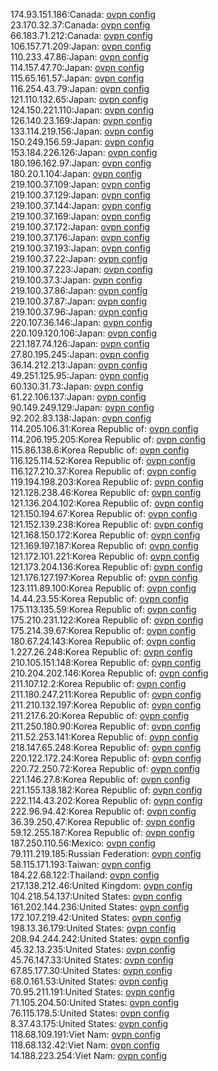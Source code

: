 174.93.151.186:Canada: [ovpn config](vpn/174_93_151_186.ovpn)  
23.170.32.37:Canada: [ovpn config](vpn/23_170_32_37.ovpn)  
66.183.71.212:Canada: [ovpn config](vpn/66_183_71_212.ovpn)  
106.157.71.209:Japan: [ovpn config](vpn/106_157_71_209.ovpn)  
110.233.47.86:Japan: [ovpn config](vpn/110_233_47_86.ovpn)  
114.157.47.70:Japan: [ovpn config](vpn/114_157_47_70.ovpn)  
115.65.161.57:Japan: [ovpn config](vpn/115_65_161_57.ovpn)  
116.254.43.79:Japan: [ovpn config](vpn/116_254_43_79.ovpn)  
121.110.132.65:Japan: [ovpn config](vpn/121_110_132_65.ovpn)  
124.150.221.110:Japan: [ovpn config](vpn/124_150_221_110.ovpn)  
126.140.23.169:Japan: [ovpn config](vpn/126_140_23_169.ovpn)  
133.114.219.156:Japan: [ovpn config](vpn/133_114_219_156.ovpn)  
150.249.156.59:Japan: [ovpn config](vpn/150_249_156_59.ovpn)  
153.184.226.126:Japan: [ovpn config](vpn/153_184_226_126.ovpn)  
180.196.162.97:Japan: [ovpn config](vpn/180_196_162_97.ovpn)  
180.20.1.104:Japan: [ovpn config](vpn/180_20_1_104.ovpn)  
219.100.37.109:Japan: [ovpn config](vpn/219_100_37_109.ovpn)  
219.100.37.129:Japan: [ovpn config](vpn/219_100_37_129.ovpn)  
219.100.37.144:Japan: [ovpn config](vpn/219_100_37_144.ovpn)  
219.100.37.169:Japan: [ovpn config](vpn/219_100_37_169.ovpn)  
219.100.37.172:Japan: [ovpn config](vpn/219_100_37_172.ovpn)  
219.100.37.176:Japan: [ovpn config](vpn/219_100_37_176.ovpn)  
219.100.37.193:Japan: [ovpn config](vpn/219_100_37_193.ovpn)  
219.100.37.22:Japan: [ovpn config](vpn/219_100_37_22.ovpn)  
219.100.37.223:Japan: [ovpn config](vpn/219_100_37_223.ovpn)  
219.100.37.3:Japan: [ovpn config](vpn/219_100_37_3.ovpn)  
219.100.37.86:Japan: [ovpn config](vpn/219_100_37_86.ovpn)  
219.100.37.87:Japan: [ovpn config](vpn/219_100_37_87.ovpn)  
219.100.37.96:Japan: [ovpn config](vpn/219_100_37_96.ovpn)  
220.107.36.146:Japan: [ovpn config](vpn/220_107_36_146.ovpn)  
220.109.120.106:Japan: [ovpn config](vpn/220_109_120_106.ovpn)  
221.187.74.126:Japan: [ovpn config](vpn/221_187_74_126.ovpn)  
27.80.195.245:Japan: [ovpn config](vpn/27_80_195_245.ovpn)  
36.14.212.213:Japan: [ovpn config](vpn/36_14_212_213.ovpn)  
49.251.125.95:Japan: [ovpn config](vpn/49_251_125_95.ovpn)  
60.130.31.73:Japan: [ovpn config](vpn/60_130_31_73.ovpn)  
61.22.106.137:Japan: [ovpn config](vpn/61_22_106_137.ovpn)  
90.149.249.129:Japan: [ovpn config](vpn/90_149_249_129.ovpn)  
92.202.83.138:Japan: [ovpn config](vpn/92_202_83_138.ovpn)  
114.205.106.31:Korea Republic of: [ovpn config](vpn/114_205_106_31.ovpn)  
114.206.195.205:Korea Republic of: [ovpn config](vpn/114_206_195_205.ovpn)  
115.86.138.6:Korea Republic of: [ovpn config](vpn/115_86_138_6.ovpn)  
116.125.114.52:Korea Republic of: [ovpn config](vpn/116_125_114_52.ovpn)  
116.127.210.37:Korea Republic of: [ovpn config](vpn/116_127_210_37.ovpn)  
119.194.198.203:Korea Republic of: [ovpn config](vpn/119_194_198_203.ovpn)  
121.128.238.46:Korea Republic of: [ovpn config](vpn/121_128_238_46.ovpn)  
121.136.204.102:Korea Republic of: [ovpn config](vpn/121_136_204_102.ovpn)  
121.150.194.67:Korea Republic of: [ovpn config](vpn/121_150_194_67.ovpn)  
121.152.139.238:Korea Republic of: [ovpn config](vpn/121_152_139_238.ovpn)  
121.168.150.172:Korea Republic of: [ovpn config](vpn/121_168_150_172.ovpn)  
121.169.197.187:Korea Republic of: [ovpn config](vpn/121_169_197_187.ovpn)  
121.172.101.221:Korea Republic of: [ovpn config](vpn/121_172_101_221.ovpn)  
121.173.204.136:Korea Republic of: [ovpn config](vpn/121_173_204_136.ovpn)  
121.176.127.197:Korea Republic of: [ovpn config](vpn/121_176_127_197.ovpn)  
123.111.89.100:Korea Republic of: [ovpn config](vpn/123_111_89_100.ovpn)  
14.44.23.55:Korea Republic of: [ovpn config](vpn/14_44_23_55.ovpn)  
175.113.135.59:Korea Republic of: [ovpn config](vpn/175_113_135_59.ovpn)  
175.210.231.122:Korea Republic of: [ovpn config](vpn/175_210_231_122.ovpn)  
175.214.39.67:Korea Republic of: [ovpn config](vpn/175_214_39_67.ovpn)  
180.67.24.143:Korea Republic of: [ovpn config](vpn/180_67_24_143.ovpn)  
1.227.26.248:Korea Republic of: [ovpn config](vpn/1_227_26_248.ovpn)  
210.105.151.148:Korea Republic of: [ovpn config](vpn/210_105_151_148.ovpn)  
210.204.202.146:Korea Republic of: [ovpn config](vpn/210_204_202_146.ovpn)  
211.107.12.2:Korea Republic of: [ovpn config](vpn/211_107_12_2.ovpn)  
211.180.247.211:Korea Republic of: [ovpn config](vpn/211_180_247_211.ovpn)  
211.210.132.197:Korea Republic of: [ovpn config](vpn/211_210_132_197.ovpn)  
211.217.6.20:Korea Republic of: [ovpn config](vpn/211_217_6_20.ovpn)  
211.250.180.90:Korea Republic of: [ovpn config](vpn/211_250_180_90.ovpn)  
211.52.253.141:Korea Republic of: [ovpn config](vpn/211_52_253_141.ovpn)  
218.147.65.248:Korea Republic of: [ovpn config](vpn/218_147_65_248.ovpn)  
220.122.172.24:Korea Republic of: [ovpn config](vpn/220_122_172_24.ovpn)  
220.72.250.72:Korea Republic of: [ovpn config](vpn/220_72_250_72.ovpn)  
221.146.27.8:Korea Republic of: [ovpn config](vpn/221_146_27_8.ovpn)  
221.155.138.182:Korea Republic of: [ovpn config](vpn/221_155_138_182.ovpn)  
222.114.43.202:Korea Republic of: [ovpn config](vpn/222_114_43_202.ovpn)  
222.96.94.42:Korea Republic of: [ovpn config](vpn/222_96_94_42.ovpn)  
36.39.250.47:Korea Republic of: [ovpn config](vpn/36_39_250_47.ovpn)  
59.12.255.187:Korea Republic of: [ovpn config](vpn/59_12_255_187.ovpn)  
187.250.110.56:Mexico: [ovpn config](vpn/187_250_110_56.ovpn)  
79.111.219.185:Russian Federation: [ovpn config](vpn/79_111_219_185.ovpn)  
58.115.171.193:Taiwan: [ovpn config](vpn/58_115_171_193.ovpn)  
184.22.68.122:Thailand: [ovpn config](vpn/184_22_68_122.ovpn)  
217.138.212.46:United Kingdom: [ovpn config](vpn/217_138_212_46.ovpn)  
104.218.54.137:United States: [ovpn config](vpn/104_218_54_137.ovpn)  
161.202.144.236:United States: [ovpn config](vpn/161_202_144_236.ovpn)  
172.107.219.42:United States: [ovpn config](vpn/172_107_219_42.ovpn)  
198.13.36.179:United States: [ovpn config](vpn/198_13_36_179.ovpn)  
208.94.244.242:United States: [ovpn config](vpn/208_94_244_242.ovpn)  
45.32.13.235:United States: [ovpn config](vpn/45_32_13_235.ovpn)  
45.76.147.33:United States: [ovpn config](vpn/45_76_147_33.ovpn)  
67.85.177.30:United States: [ovpn config](vpn/67_85_177_30.ovpn)  
68.0.161.53:United States: [ovpn config](vpn/68_0_161_53.ovpn)  
70.95.211.191:United States: [ovpn config](vpn/70_95_211_191.ovpn)  
71.105.204.50:United States: [ovpn config](vpn/71_105_204_50.ovpn)  
76.115.178.5:United States: [ovpn config](vpn/76_115_178_5.ovpn)  
8.37.43.175:United States: [ovpn config](vpn/8_37_43_175.ovpn)  
118.68.109.191:Viet Nam: [ovpn config](vpn/118_68_109_191.ovpn)  
118.68.132.42:Viet Nam: [ovpn config](vpn/118_68_132_42.ovpn)  
14.188.223.254:Viet Nam: [ovpn config](vpn/14_188_223_254.ovpn)  

